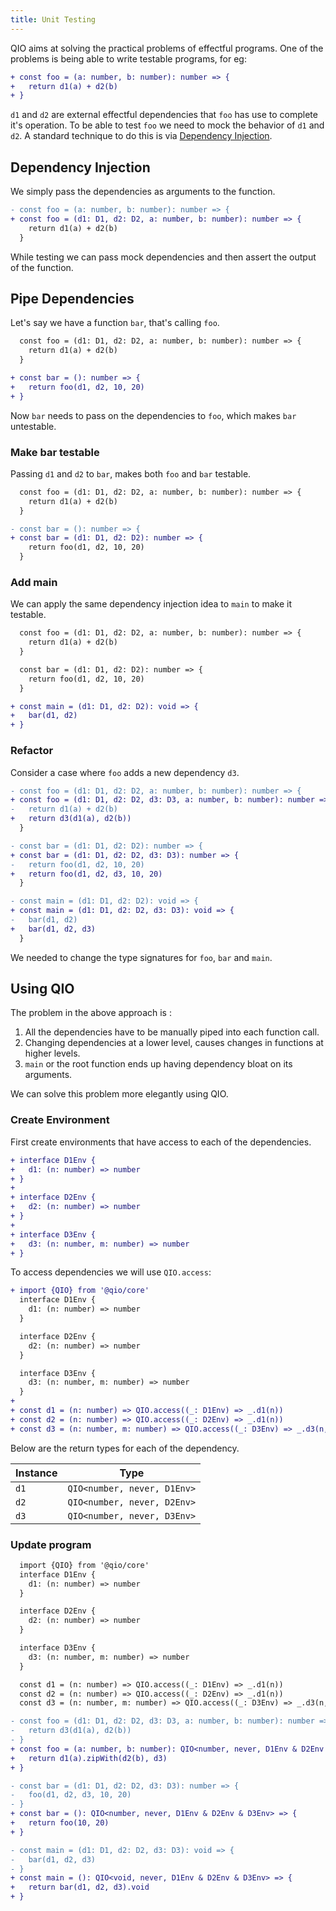 ```yaml
---
title: Unit Testing
---
```


QIO aims at solving the practical problems of effectful programs. One of the problems is being able to write testable programs, for eg:

```diff
+ const foo = (a: number, b: number): number => {
+   return d1(a) + d2(b)
+ }
```

`d1` and `d2` are external effectful dependencies that `foo` has use to complete it's operation. To be able to test `foo` we need to mock the behavior of `d1` and `d2`. A standard technique to do this is via [Dependency Injection](#dependency-injection).

## Dependency Injection

We simply pass the dependencies as arguments to the function.

```diff
- const foo = (a: number, b: number): number => {
+ const foo = (d1: D1, d2: D2, a: number, b: number): number => {
    return d1(a) + d2(b)
  }
```

While testing we can pass mock dependencies and then assert the output of the function.

## Pipe Dependencies

Let's say we have a function `bar`, that's calling `foo`.

```diff
  const foo = (d1: D1, d2: D2, a: number, b: number): number => {
    return d1(a) + d2(b)
  }

+ const bar = (): number => {
+   return foo(d1, d2, 10, 20)
+ }
```

Now `bar` needs to pass on the dependencies to `foo`, which makes `bar` untestable.

### Make bar testable

Passing `d1` and `d2` to `bar`, makes both `foo` and `bar` testable.

```diff
  const foo = (d1: D1, d2: D2, a: number, b: number): number => {
    return d1(a) + d2(b)
  }

- const bar = (): number => {
+ const bar = (d1: D1, d2: D2): number => {
    return foo(d1, d2, 10, 20)
  }
```

### Add main

We can apply the same dependency injection idea to `main` to make it testable.

```diff
  const foo = (d1: D1, d2: D2, a: number, b: number): number => {
    return d1(a) + d2(b)
  }

  const bar = (d1: D1, d2: D2): number => {
    return foo(d1, d2, 10, 20)
  }

+ const main = (d1: D1, d2: D2): void => {
+   bar(d1, d2)
+ }
```

### Refactor

Consider a case where `foo` adds a new dependency `d3`.

```diff
- const foo = (d1: D1, d2: D2, a: number, b: number): number => {
+ const foo = (d1: D1, d2: D2, d3: D3, a: number, b: number): number => {
-   return d1(a) + d2(b)
+   return d3(d1(a), d2(b))
  }

- const bar = (d1: D1, d2: D2): number => {
+ const bar = (d1: D1, d2: D2, d3: D3): number => {
-   return foo(d1, d2, 10, 20)
+   return foo(d1, d2, d3, 10, 20)
  }

- const main = (d1: D1, d2: D2): void => {
+ const main = (d1: D1, d2: D2, d3: D3): void => {
-   bar(d1, d2)
+   bar(d1, d2, d3)
  }
```

We needed to change the type signatures for `foo`, `bar` and `main`.

## Using QIO

The problem in the above approach is :

1. All the dependencies have to be manually piped into each function call.
2. Changing dependencies at a lower level, causes changes in functions at higher levels.
3. `main` or the root function ends up having dependency bloat on its arguments.

We can solve this problem more elegantly using QIO.

### Create Environment

First create environments that have access to each of the dependencies.

```diff
+ interface D1Env {
+   d1: (n: number) => number
+ }
+
+ interface D2Env {
+   d2: (n: number) => number
+ }
+
+ interface D3Env {
+   d3: (n: number, m: number) => number
+ }
```

To access dependencies we will use `QIO.access`:

```diff
+ import {QIO} from '@qio/core'
  interface D1Env {
    d1: (n: number) => number
  }

  interface D2Env {
    d2: (n: number) => number
  }

  interface D3Env {
    d3: (n: number, m: number) => number
  }
+
+ const d1 = (n: number) => QIO.access((_: D1Env) => _.d1(n))
+ const d2 = (n: number) => QIO.access((_: D2Env) => _.d1(n))
+ const d3 = (n: number, m: number) => QIO.access((_: D3Env) => _.d3(n, m))
```

Below are the return types for each of the dependency.

| Instance | Type                        |
| -------- | --------------------------- |
| `d1`     | `QIO<number, never, D1Env>` |
| `d2`     | `QIO<number, never, D2Env>` |
| `d3`     | `QIO<number, never, D3Env>` |

### Update program

```diff
  import {QIO} from '@qio/core'
  interface D1Env {
    d1: (n: number) => number
  }

  interface D2Env {
    d2: (n: number) => number
  }

  interface D3Env {
    d3: (n: number, m: number) => number
  }

  const d1 = (n: number) => QIO.access((_: D1Env) => _.d1(n))
  const d2 = (n: number) => QIO.access((_: D2Env) => _.d1(n))
  const d3 = (n: number, m: number) => QIO.access((_: D3Env) => _.d3(n, m))

- const foo = (d1: D1, d2: D2, d3: D3, a: number, b: number): number => {
-   return d3(d1(a), d2(b))
- }
+ const foo = (a: number, b: number): QIO<number, never, D1Env & D2Env & D3Env> => {
+   return d1(a).zipWith(d2(b), d3)
+ }

- const bar = (d1: D1, d2: D2, d3: D3): number => {
-   foo(d1, d2, d3, 10, 20)
- }
+ const bar = (): QIO<number, never, D1Env & D2Env & D3Env> => {
+   return foo(10, 20)
+ }

- const main = (d1: D1, d2: D2, d3: D3): void => {
-   bar(d1, d2, d3)
- }
+ const main = (): QIO<void, never, D1Env & D2Env & D3Env> => {
+   return bar(d1, d2, d3).void
+ }
```
